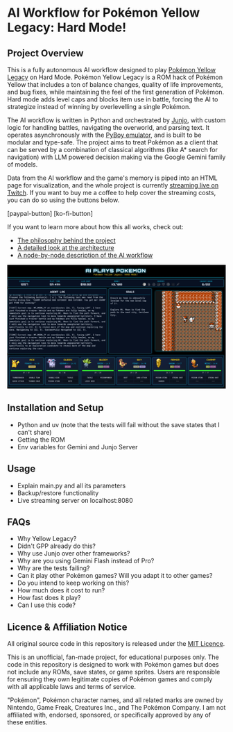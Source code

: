 # AI Workflow for Pokémon Yellow Legacy: Hard Mode!

## Project Overview

This is a fully autonomous AI workflow designed to play [Pokémon Yellow Legacy](https://github.com/cRz-Shadows/Pokémon_Yellow_Legacy) on Hard Mode. Pokémon Yellow Legacy is a ROM hack of Pokémon Yellow that includes a ton of balance changes, quality of life improvements, and bug fixes, while maintaining the feel of the first generation of Pokémon. Hard mode adds level caps and blocks item use in battle, forcing the AI to strategize instead of winning by overlevelling a single Pokémon.

The AI workflow is written in Python and orchestrated by [Junjo](https://github.com/mdrideout/junjo), with custom logic for handling battles, navigating the overworld, and parsing text. It operates asynchronously with the [PyBoy emulator](https://github.com/Baekalfen/PyBoy), and is built to be modular and type-safe. The project aims to treat Pokémon as a client that can be served by a combination of classical algorithms (like A* search for navigation) with LLM powered decision making via the Google Gemini family of models.

Data from the AI workflow and the game's memory is piped into an HTML page for visualization, and the whole project is currently [streaming live on Twitch](link-to-stream). If you want to buy me a coffee to help cover the streaming costs, you can do so using the buttons below.

[paypal-button] [ko-fi-button]

If you want to learn more about how this all works, check out:
- [The philosophy behind the project](docs/philosophy.md)
- [A detailed look at the architecture](docs/architecture.md)
- [A node-by-node description of the AI workflow](docs/workflow.md)

![A screenshot of the stream](docs/images/stream_view.jpg)

## Installation and Setup

- Python and uv (note that the tests will fail without the save states that I can't share)
- Getting the ROM
- Env variables for Gemini and Junjo Server

## Usage

- Explain main.py and all its parameters
- Backup/restore functionality
- Live streaming server on localhost:8080

## FAQs

- Why Yellow Legacy?
- Didn't GPP already do this?
- Why use Junjo over other frameworks?
- Why are you using Gemini Flash instead of Pro?
- Why are the tests failing?
- Can it play other Pokémon games? Will you adapt it to other games?
- Do you intend to keep working on this?
- How much does it cost to run?
- How fast does it play?
- Can I use this code?

## Licence & Affiliation Notice

All original source code in this repository is released under the [MIT Licence](LICENSE).

This is an unofficial, fan-made project, for educational purposes only. The code in this repository is designed to work with Pokémon games but does not include any ROMs, save states, or game sprites. Users are responsible for ensuring they own legitimate copies of Pokémon games and comply with all applicable laws and terms of service.

"Pokémon", Pokémon character names, and all related marks are owned by Nintendo, Game Freak, Creatures Inc., and The Pokémon Company. I am not affiliated with, endorsed, sponsored, or specifically approved by any of these entities.
